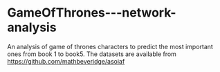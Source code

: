 # GameOfThrones---network-analysis
An analysis of game of thrones characters to predict the most important ones from book 1 to book5. The datasets are available from https://github.com/mathbeveridge/asoiaf
